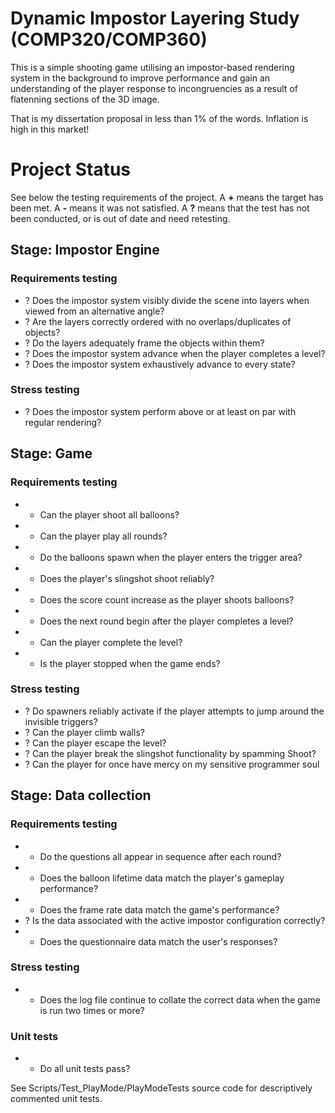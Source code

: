 # Dynamic Impostor Layering Study (COMP320/COMP360)
This is a simple shooting game utilising an impostor-based rendering system in the background to improve performance and gain an understanding of the player response to incongruencies as a result of flatenning sections of the 3D image.

That is my dissertation proposal in less than 1% of the words. Inflation is high in this market!

# Project Status
See below the testing requirements of the project. A **+** means the target has been met. A **-** means it was not satisfied. A **?** means that the test has not been conducted, or is out of date and need retesting.

## Stage: Impostor Engine
### Requirements testing
* ? Does the impostor system visibly divide the scene into layers when viewed from an alternative angle?
* ? Are the layers correctly ordered with no overlaps/duplicates of objects?
* ? Do the layers adequately frame the objects within them?
* ? Does the impostor system advance when the player completes a level?
* ? Does the impostor system exhaustively advance to every state?

### Stress testing
* ? Does the impostor system perform above or at least on par with regular rendering?

## Stage: Game
### Requirements testing
* + Can the player shoot all balloons?
* + Can the player play all rounds?
* + Do the balloons spawn when the player enters the trigger area?
* + Does the player's slingshot shoot reliably?
* + Does the score count increase as the player shoots balloons?
* + Does the next round begin after the player completes a level?
* + Can the player complete the level?
* + Is the player stopped when the game ends?

### Stress testing
* ? Do spawners reliably activate if the player attempts to jump around the invisible triggers?
* ? Can the player climb walls?
* ? Can the player escape the level?
* ? Can the player break the slingshot functionality by spamming Shoot?
* ? Can the player for once have mercy on my sensitive programmer soul

## Stage: Data collection
### Requirements testing
* + Do the questions all appear in sequence after each round?
* + Does the balloon lifetime data match the player's gameplay performance?
* - Does the frame rate data match the game's performance?
* ? Is the data associated with the active impostor configuration correctly?
* + Does the questionnaire data match the user's responses?

### Stress testing
* + Does the log file continue to collate the correct data when the game is run two times or more?

### Unit tests
* + Do all unit tests pass?

See Scripts/Test_PlayMode/PlayModeTests source code for descriptively commented unit tests.